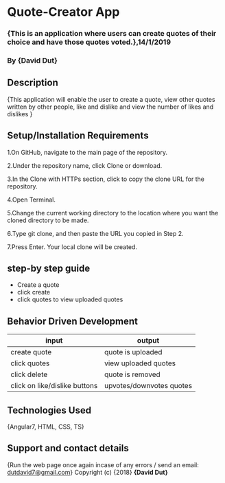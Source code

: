 # Quote-Creator App
### {This is an application where users can create quotes of their choice and have those quotes voted.},14/1/2019
### By **{David Dut}**
## Description
{This application will enable the user to create a quote, view other quotes written by other people, like and dislike and view the number of likes and dislikes }
## Setup/Installation Requirements 
1.On GitHub, navigate to the main page of the repository.

2.Under the repository name, click Clone or download.

3.In the Clone with HTTPs section, click to copy the clone URL for the repository.

4.Open Terminal.

5.Change the current working directory to the location where you want the cloned directory to be made.

6.Type git clone, and then paste the URL you copied in Step 2.

7.Press Enter. Your local clone will be created.

## step-by step guide
* Create a quote 
* click create
* click quotes to view uploaded quotes
## Behavior Driven Development
| input           |    output            |
|---------------  |--------------------  |
| create quote    |  quote is uploaded   |
| click quotes    |  view uploaded quotes|
| click delete    |  quote is removed    | 
| click on like/dislike buttons|upvotes/downvotes quotes|

## Technologies Used
{Angular7, HTML, CSS, TS}
## Support and contact details
{Run the web page once again incase of any errors / send an email: dutdavid7@gmail.com}
Copyright (c) {2018} **{David Dut}**

